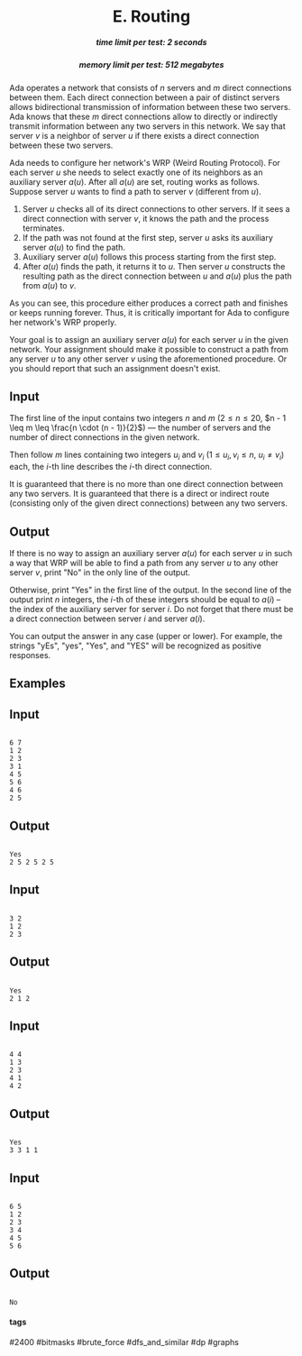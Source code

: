 <h1 style='text-align: center;'> E. Routing</h1>

<h5 style='text-align: center;'>time limit per test: 2 seconds</h5>
<h5 style='text-align: center;'>memory limit per test: 512 megabytes</h5>

Ada operates a network that consists of $n$ servers and $m$ direct connections between them. Each direct connection between a pair of distinct servers allows bidirectional transmission of information between these two servers. Ada knows that these $m$ direct connections allow to directly or indirectly transmit information between any two servers in this network. We say that server $v$ is a neighbor of server $u$ if there exists a direct connection between these two servers.

Ada needs to configure her network's WRP (Weird Routing Protocol). For each server $u$ she needs to select exactly one of its neighbors as an auxiliary server $a(u)$. After all $a(u)$ are set, routing works as follows. Suppose server $u$ wants to find a path to server $v$ (different from $u$). 

1. Server $u$ checks all of its direct connections to other servers. If it sees a direct connection with server $v$, it knows the path and the process terminates.
2. If the path was not found at the first step, server $u$ asks its auxiliary server $a(u)$ to find the path.
3. Auxiliary server $a(u)$ follows this process starting from the first step.
4. After $a(u)$ finds the path, it returns it to $u$. Then server $u$ constructs the resulting path as the direct connection between $u$ and $a(u)$ plus the path from $a(u)$ to $v$.

As you can see, this procedure either produces a correct path and finishes or keeps running forever. Thus, it is critically important for Ada to configure her network's WRP properly.

Your goal is to assign an auxiliary server $a(u)$ for each server $u$ in the given network. Your assignment should make it possible to construct a path from any server $u$ to any other server $v$ using the aforementioned procedure. Or you should report that such an assignment doesn't exist.

## Input

The first line of the input contains two integers $n$ and $m$ ($2 \leq n \leq 20$, $n - 1 \leq m \leq \frac{n \cdot (n - 1)}{2}$) — the number of servers and the number of direct connections in the given network.

Then follow $m$ lines containing two integers $u_i$ and $v_i$ ($1 \leq u_i, v_i \leq n$, $u_i \ne v_i$) each, the $i$-th line describes the $i$-th direct connection.

It is guaranteed that there is no more than one direct connection between any two servers. It is guaranteed that there is a direct or indirect route (consisting only of the given direct connections) between any two servers.

## Output

If there is no way to assign an auxiliary server $a(u)$ for each server $u$ in such a way that WRP will be able to find a path from any server $u$ to any other server $v$, print "No" in the only line of the output.

Otherwise, print "Yes" in the first line of the output. In the second line of the output print $n$ integers, the $i$-th of these integers should be equal to $a(i)$ – the index of the auxiliary server for server $i$. Do not forget that there must be a direct connection between server $i$ and server $a(i)$.

You can output the answer in any case (upper or lower). For example, the strings "yEs", "yes", "Yes", and "YES" will be recognized as positive responses.

## Examples

## Input


```

6 7
1 2
2 3
3 1
4 5
5 6
4 6
2 5

```
## Output


```

Yes
2 5 2 5 2 5

```
## Input


```

3 2
1 2
2 3

```
## Output


```

Yes
2 1 2

```
## Input


```

4 4
1 3
2 3
4 1
4 2

```
## Output


```

Yes
3 3 1 1

```
## Input


```

6 5
1 2
2 3
3 4
4 5
5 6

```
## Output


```

No

```


#### tags 

#2400 #bitmasks #brute_force #dfs_and_similar #dp #graphs 